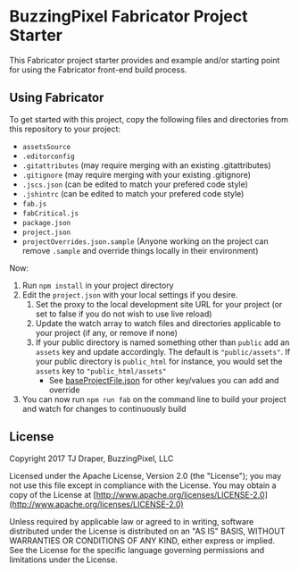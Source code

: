 # BuzzingPixel Fabricator Project Starter

This Fabricator project starter provides and example and/or starting point for using the Fabricator front-end build process.

## Using Fabricator

To get started with this project, copy the following files and directories from this repository to your project:

- `assetsSource`
- `.editorconfig`
- `.gitattributes` (may require merging with an existing .gitattributes)
- `.gitignore` (may require merging with your existing .gitignore)
- `.jscs.json` (can be edited to match your prefered code style)
- `.jshintrc` (can be edited to match your prefered code style)
- `fab.js`
- `fabCritical.js`
- `package.json`
- `project.json`
- `projectOverrides.json.sample` (Anyone working on the project can remove `.sample` and override things locally in their environment)

Now:

1. Run `npm install` in your project directory
2. Edit the `project.json` with your local settings if you desire.
    1. Set the proxy to the local development site URL for your project (or set to false if you do not wish to use live reload)
    2. Update the watch array to watch files and directories applicable to your project (if any, or remove if none)
    3. If your public directory is named something other than `public` add an `assets` key and update accordingly. The default is `"public/assets"`. If your public directory is `public_html` for instance, you would set the `assets` key to `"public_html/assets"`
        - See [baseProjectFile.json](https://github.com/BuzzingPixelFabricator/fab-build-next/blob/master/src/baseProjectFile.json) for other key/values you can add and override
3. You can now run `npm run fab` on the command line to build your project and watch for changes to continuously build

## License

Copyright 2017 TJ Draper, BuzzingPixel, LLC

Licensed under the Apache License, Version 2.0 (the "License");
you may not use this file except in compliance with the License.
You may obtain a copy of the License at [http://www.apache.org/licenses/LICENSE-2.0](http://www.apache.org/licenses/LICENSE-2.0)

Unless required by applicable law or agreed to in writing, software
distributed under the License is distributed on an "AS IS" BASIS,
WITHOUT WARRANTIES OR CONDITIONS OF ANY KIND, either express or implied.
See the License for the specific language governing permissions and
limitations under the License.
